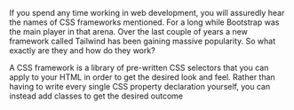 If you spend any time working in web development, you will assuredly hear the names of CSS frameworks mentioned.  For a long while Bootstrap was the main player in that arena.  Over the last couple of years a new framework called Tailwind has been gaining massive popularity.  So what exactly are they and how do they work?

A CSS framework is a library of pre-written CSS selectors that you can apply to your HTML in order to get the desired look and feel.  Rather than having to write every single CSS property declaration yourself, you can instead add classes to get the desired outcome